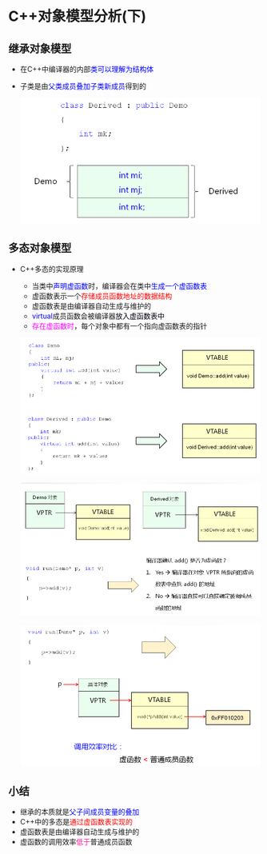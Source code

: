 # C++对象模型分析(下)
## 继承对象模型
- 在C++中编译器的内部<font color=blue>类可以理解为结构体</font>
- 子类是由<font color=blue>父类成员叠加子类新成员</font>得到的
  
  ![Alt text](image.png)

## 多态对象模型
- C++多态的实现原理
  - 当类中<font color=blue>声明虚函数</font>时，编译器会在类中<font color=blue>生成一个虚函数表</font>
  - 虚函数表示一个<font color=red>存储成员函数地址的数据结构</font>
  - 虚函数表是由编译器自动生成与维护的
  - <font color=blue>virtual</font>成员函数会被编译器<font color=pruple>放入虚函数表中</font>
  - <font color=fuchsia>存在虚函数时</font>，每个对象中都有一个指向虚函数表的指针
  
  ![Alt text](image-1.png)

  ![Alt text](image-2.png)

  ![Alt text](image-3.png)

## 小结
- 继承的本质就是<font color=blue>父子间成员变量的叠加</font>
- C++中的多态是<font color=red>通过虚函数表实现的</font>
- 虚函数表是由编译器自动生成与维护的
- 虚函数的调用效率<font color=deeppink>低于</font>普通成员函数